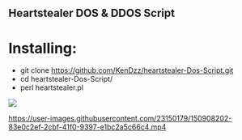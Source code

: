 ## Heartstealer DOS & DDOS Script

# Installing:
   - git clone https://github.com/KenDzz/heartstealer-Dos-Script.git
   - cd heartstealer-Dos-Script/
   - perl heartstealer.pl
   
![](https://media.giphy.com/media/2PIAbeZAdrzUMAQlUg/giphy.gif)


https://user-images.githubusercontent.com/23150179/150908202-83e0c2ef-2cbf-41f0-9397-e1bc2a5c66c4.mp4

